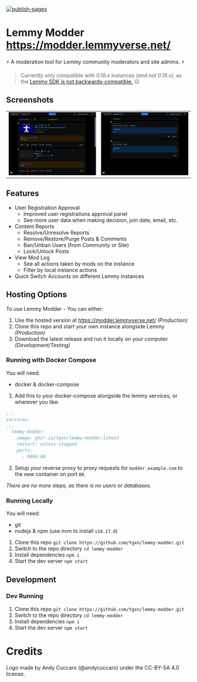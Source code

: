 [![publish-pages](https://github.com/tgxn/lemmy-modder/actions/workflows/publish-pages-main.yaml/badge.svg)](https://github.com/tgxn/lemmy-modder/actions/workflows/publish-pages-main.yaml)

# Lemmy Modder https://modder.lemmyverse.net/ 

⚡ A moderation tool for Lemmy community moderators and site admins. ⚡

 > Currently only compatible with 0.18.x instances _(and not 0.19.x)_, as the [Lemmy SDK is not backwards-compatible.](https://github.com/LemmyNet/lemmy-js-client/issues/194) ☹

## Screenshots
| | |
| --- | --- | 
| ![Login Screen](./docs/image/050/image-2.png) | ![Clean Screen](./docs/image/050/image.png)   |

## Features
- User Registration Approval
    - Improved user registrations approval panel
    - See more user data when making decision, join date, email, etc.
- Content Reports
    - Resolve/Unresolve Reports
    - Remove/Restore/Purge Posts & Comments
    - Ban/Unban Users (from Community or Site)
    - Lock/Unlock Posts
- View Mod Log
    - See all actions taken by mods on the instance
    - Filter by local instance actions
- Quick Switch Accounts on different Lemmy instances


## Hosting Options

To use Lemmy Modder - You can either:

1. Use the hosted version at https://modder.lemmyverse.net/ _(Production)_
2. Clone this repo and start your own instance alongside Lemmy  _(Production)_
3. Download the latest release and run it locally on your computer _(Development/Testing)_

### Running with Docker Compose

You will need:
- docker & docker-compose

1. Add this to your docker-compose alongside the lemmy services, or wherever you like:
```yaml
...
services:
...
  lemmy-modder:
    image: ghcr.io/tgxn/lemmy-modder:latest
    restart: unless-stopped
    ports:
      - 9696:80
```

2. Setup your reverse proxy to proxy requests for `modder.example.com` to the new container on port `80`.

_There are no more steps, as there is no users or databases._

### Running Locally

You will need:
- git
- nodejs & npm (use nvm to install `v18.17.0`)

1. Clone this repo `git clone https://github.com/tgxn/lemmy-modder.git`
2. Switch to the repo directory `cd lemmy-modder`
3. Install dependencies `npm i`
4. Start the dev server `npm start`

## Development

### Dev Running

1. Clone this repo `git clone https://github.com/tgxn/lemmy-modder.git`
2. Switch to the repo directory `cd lemmy-modder`
3. Install dependencies `npm i`
4. Start the dev server `npm start`


# Credits

Logo made by Andy Cuccaro (@andycuccaro) under the CC-BY-SA 4.0 license.

